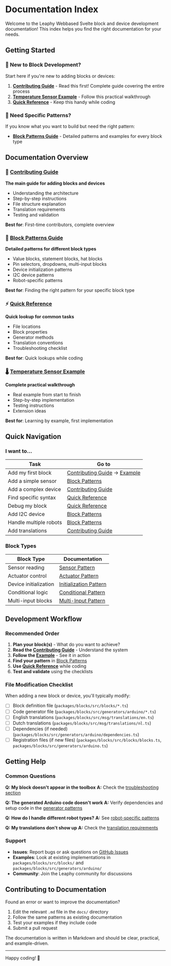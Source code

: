 # Documentation Index

Welcome to the Leaphy Webbased Svelte block and device development documentation! This index helps you find the right documentation for your needs.

## Getting Started

### 🚀 New to Block Development?
Start here if you're new to adding blocks or devices:

1. **[Contributing Guide](CONTRIBUTING.md)** - Read this first! Complete guide covering the entire process
2. **[Temperature Sensor Example](EXAMPLE_TEMPERATURE_SENSOR.md)** - Follow this practical walkthrough
3. **[Quick Reference](QUICK_REFERENCE.md)** - Keep this handy while coding

### 🔧 Need Specific Patterns?
If you know what you want to build but need the right pattern:

- **[Block Patterns Guide](BLOCK_PATTERNS.md)** - Detailed patterns and examples for every block type

## Documentation Overview

### 📖 [Contributing Guide](CONTRIBUTING.md)
**The main guide for adding blocks and devices**

- Understanding the architecture
- Step-by-step instructions
- File structure explanation
- Translation requirements
- Testing and validation

**Best for**: First-time contributors, complete overview

### 🔧 [Block Patterns Guide](BLOCK_PATTERNS.md)
**Detailed patterns for different block types**

- Value blocks, statement blocks, hat blocks
- Pin selectors, dropdowns, multi-input blocks
- Device initialization patterns
- I2C device patterns
- Robot-specific patterns

**Best for**: Finding the right pattern for your specific block type

### ⚡ [Quick Reference](QUICK_REFERENCE.md)
**Quick lookup for common tasks**

- File locations
- Block properties
- Generator methods
- Translation conventions
- Troubleshooting checklist

**Best for**: Quick lookups while coding

### 🌡️ [Temperature Sensor Example](EXAMPLE_TEMPERATURE_SENSOR.md)
**Complete practical walkthrough**

- Real example from start to finish
- Step-by-step implementation
- Testing instructions
- Extension ideas

**Best for**: Learning by example, first implementation

## Quick Navigation

### I want to...

| Task | Go to |
|------|-------|
| Add my first block | [Contributing Guide](CONTRIBUTING.md) → [Example](EXAMPLE_TEMPERATURE_SENSOR.md) |
| Add a simple sensor | [Block Patterns](BLOCK_PATTERNS.md#sensor-reading-pattern) |
| Add a complex device | [Contributing Guide](CONTRIBUTING.md#adding-a-new-device) |
| Find specific syntax | [Quick Reference](QUICK_REFERENCE.md) |
| Debug my block | [Quick Reference](QUICK_REFERENCE.md#common-issues--solutions) |
| Add I2C device | [Block Patterns](BLOCK_PATTERNS.md#i2c-device-pattern) |
| Handle multiple robots | [Block Patterns](BLOCK_PATTERNS.md#robot-specific-patterns) |
| Add translations | [Contributing Guide](CONTRIBUTING.md#translation-requirements) |

### Block Types

| Block Type | Documentation |
|------------|---------------|
| Sensor reading | [Sensor Pattern](BLOCK_PATTERNS.md#sensor-reading-pattern) |
| Actuator control | [Actuator Pattern](BLOCK_PATTERNS.md#actuator-control-pattern) |
| Device initialization | [Initialization Pattern](BLOCK_PATTERNS.md#initialization-pattern) |
| Conditional logic | [Conditional Pattern](BLOCK_PATTERNS.md#conditional-pattern) |
| Multi-input blocks | [Multi-Input Pattern](BLOCK_PATTERNS.md#multi-input-pattern) |

## Development Workflow

### Recommended Order

1. **Plan your block(s)** - What do you want to achieve?
2. **Read the [Contributing Guide](CONTRIBUTING.md)** - Understand the system
3. **Follow the [Example](EXAMPLE_TEMPERATURE_SENSOR.md)** - See it in action
4. **Find your pattern** in [Block Patterns](BLOCK_PATTERNS.md)
5. **Use [Quick Reference](QUICK_REFERENCE.md)** while coding
6. **Test and validate** using the checklists

### File Modification Checklist

When adding a new block or device, you'll typically modify:

- [ ] Block definition file (`packages/blocks/src/blocks/*.ts`)
- [ ] Code generator file (`packages/blocks/src/generators/arduino/*.ts`)
- [ ] English translations (`packages/blocks/src/msg/translations/en.ts`)
- [ ] Dutch translations (`packages/blocks/src/msg/translations/nl.ts`)
- [ ] Dependencies (if needed) (`packages/blocks/src/generators/arduino/dependencies.ts`)
- [ ] Registration files (if new files) (`packages/blocks/src/blocks/blocks.ts`, `packages/blocks/src/generators/arduino.ts`)

## Getting Help

### Common Questions

**Q: My block doesn't appear in the toolbox**
**A:** Check the [troubleshooting section](QUICK_REFERENCE.md#common-issues--solutions)

**Q: The generated Arduino code doesn't work**
**A:** Verify dependencies and setup code in the [generator patterns](BLOCK_PATTERNS.md#initialization-pattern)

**Q: How do I handle different robot types?**
**A:** See [robot-specific patterns](BLOCK_PATTERNS.md#robot-specific-patterns)

**Q: My translations don't show up**
**A:** Check the [translation requirements](CONTRIBUTING.md#translation-requirements)

### Support

- **Issues**: Report bugs or ask questions on [GitHub Issues](https://github.com/leaphy-robotics/leaphy-webbased-svelte/issues)
- **Examples**: Look at existing implementations in `packages/blocks/src/blocks/` and `packages/blocks/src/generators/arduino/`
- **Community**: Join the Leaphy community for discussions

## Contributing to Documentation

Found an error or want to improve the documentation? 

1. Edit the relevant `.md` file in the `docs/` directory
2. Follow the same patterns as existing documentation
3. Test your examples if they include code
4. Submit a pull request

The documentation is written in Markdown and should be clear, practical, and example-driven.

---

Happy coding! 🚀